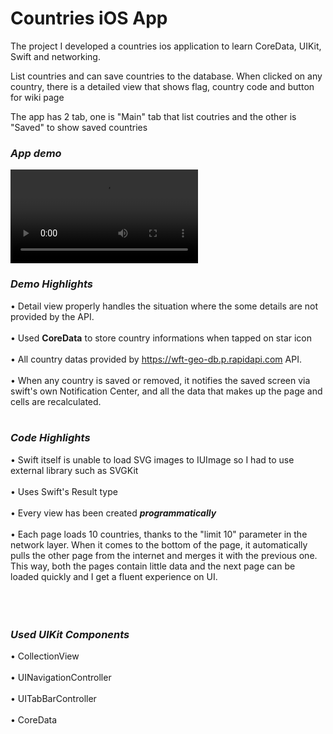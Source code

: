 # Countries iOS App

The project I developed a countries ios application to learn CoreData, UIKit, Swift and networking.

List countries and can save countries to the database. When clicked on any country, there is a detailed view that shows flag, country code and button for wiki page

The app has 2 tab, one is "Main" tab that list coutries and the other is "Saved" to show saved countries




### *App demo*
<video src="https://user-images.githubusercontent.com/47990723/193879883-b7cad5d4-45b0-4c78-bcd4-31b1f8325810.mp4" controls="controls" style="max-width: 730px;"> </video>

### *Demo Highlights*
• Detail view properly handles the situation where the some details are not provided by the API. <br /><br />
• Used **CoreData** to store country informations when tapped on star icon <br /><br />
• All country datas provided by https://wft-geo-db.p.rapidapi.com API. <br/><br/>
• When any country is saved or removed, it notifies the saved screen via swift's own Notification Center, and all the data that makes up the page and cells are recalculated. <br/><br/>

### *Code Highlights*
• Swift itself is unable to load SVG images to IUImage so I had to use external library such as SVGKit  <br /><br />
• Uses Swift's Result type <br /><br />
• Every view has been created ***programmatically*** <br /><br />
• Each page loads 10 countries, thanks to the "limit 10" parameter in the network layer. 
When it comes to the bottom of the page, it automatically pulls the other page from the internet and merges it with the previous one. 
This way, both the pages contain little data and the next page can be loaded quickly and I get a fluent experience on UI. <br /><br /> <br /><br />

### *Used UIKit Components*
• CollectionView <br /><br />
• UINavigationController <br /><br />
• UITabBarController <br /><br />
• CoreData <br /><br />
